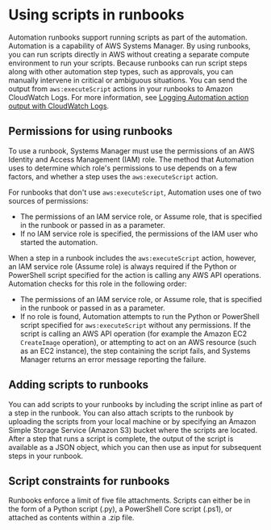 # Using scripts in runbooks<a name="automation-document-script-considerations"></a>

Automation runbooks support running scripts as part of the automation\. Automation is a capability of AWS Systems Manager\. By using runbooks, you can run scripts directly in AWS without creating a separate compute environment to run your scripts\. Because runbooks can run script steps along with other automation step types, such as approvals, you can manually intervene in critical or ambiguous situations\. You can send the output from `aws:executeScript` actions in your runbooks to Amazon CloudWatch Logs\. For more information, see [Logging Automation action output with CloudWatch Logs](automation-action-logging.md)\.

## Permissions for using runbooks<a name="script-permissions"></a>

To use a runbook, Systems Manager must use the permissions of an AWS Identity and Access Management \(IAM\) role\. The method that Automation uses to determine which role's permissions to use depends on a few factors, and whether a step uses the `aws:executeScript` action\. 

For runbooks that don't use `aws:executeScript`, Automation uses one of two sources of permissions:
+ The permissions of an IAM service role, or Assume role, that is specified in the runbook or passed in as a parameter\.
+ If no IAM service role is specified, the permissions of the IAM user who started the automation\. 

When a step in a runbook includes the `aws:executeScript` action, however, an IAM service role \(Assume role\) is always required if the Python or PowerShell script specified for the action is calling any AWS API operations\. Automation checks for this role in the following order:
+ The permissions of an IAM service role, or Assume role, that is specified in the runbook or passed in as a parameter\.
+ If no role is found, Automation attempts to run the Python or PowerShell script specified for `aws:executeScript` without any permissions\. If the script is calling an AWS API operation \(for example the Amazon EC2 `CreateImage` operation\), or attempting to act on an AWS resource \(such as an EC2 instance\), the step containing the script fails, and Systems Manager returns an error message reporting the failure\. 

## Adding scripts to runbooks<a name="adding-scripts"></a>

You can add scripts to your runbooks by including the script inline as part of a step in the runbook\. You can also attach scripts to the runbook by uploading the scripts from your local machine or by specifying an Amazon Simple Storage Service \(Amazon S3\) bucket where the scripts are located\. After a step that runs a script is complete, the output of the script is available as a JSON object, which you can then use as input for subsequent steps in your runbook\.

## Script constraints for runbooks<a name="script-constraints"></a>

Runbooks enforce a limit of five file attachments\. Scripts can either be in the form of a Python script \(\.py\), a PowerShell Core script \(\.ps1\), or attached as contents within a \.zip file\.